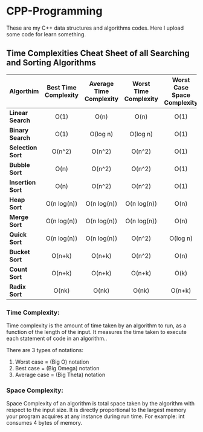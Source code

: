# CPP-Programming
These are my C++ data structures and algorithms codes.  Here I upload some code for learn something.

## Time Complexities Cheat Sheet of all Searching and Sorting Algorithms
| **Algorthim**   | **Best Time Complexity** | **Average Time Complexity** | **Worst Time Complexity** | **Worst Case Space Complexity** |
| :---------------| :------------------:| :---------------------: | :-------------------: | :--------------: |
| **Linear Search** | O(1) | O(n) | O(n) | O(1) |
| **Binary Search** | O(1) | O(log n) | O(log n) | O(1)|
| **Selection Sort** | O(n^2) | O(n^2) | O(n^2) | O(1)|
| **Bubble Sort** | O(n) | O(n^2) | O(n^2) | O(1)|
| **Insertion Sort** | O(n) | O(n^2) | O(n^2) | O(1)|
| **Heap Sort** | O(n log(n)) | O(n log(n)) | O(n log(n)) | O(n)|
| **Merge Sort** | O(n log(n)) | O(n log(n)) | O(n log(n)) | O(n)|
| **Quick Sort** | O(n log(n)) | O(n log(n)) | O(n^2) | O(log n)|
| **Bucket Sort** | O(n+k) | O(n+k) | O(n^2) | O(n)|
| **Count Sort** | O(n+k) | O(n+k) | O(n+k) | O(k)|
| **Radix Sort** | O(nk) | O(nk) | O(nk) | O(n+k)|


### Time Complexity:
  Time complexity is the amount of time taken by an algorithm to run, as a function of the length of the input. It measures the time taken to execute each statement of code in an algorithm..
  
There are 3 types of notations:
1.	Worst case = (Big O) notation
2.	Best case = (Big Omega) notation
3.	Average case = (Big Theta) notation

### Space Complexity:
Space Complexity of an algorithm is total space taken by the algorithm with respect to the input size. It is directly proportional to the largest memory your program acquires at any instance during run time.
For example: int consumes 4 bytes of memory.

